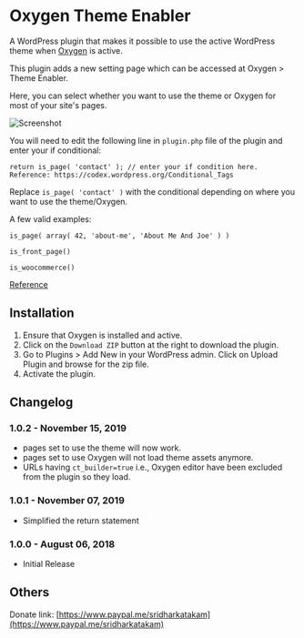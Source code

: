 # Oxygen Theme Enabler #

A WordPress plugin that makes it possible to use the active WordPress theme when [Oxygen](http://oxygenbuilder.com/) is active.

This plugin adds a new setting page which can be accessed at Oxygen > Theme Enabler.

Here, you can select whether you want to use the theme or Oxygen for most of your site's pages.

![Screenshot](https://d.pr/i/7Vy1LI+ "Screenshot")

You will need to edit the following line in `plugin.php` file of the plugin and enter your if conditional:

```
return is_page( 'contact' ); // enter your if condition here. Reference: https://codex.wordpress.org/Conditional_Tags
```

Replace `is_page( 'contact' )` with the conditional depending on where you want to use the theme/Oxygen.

A few valid examples:

`is_page( array( 42, 'about-me', 'About Me And Joe' ) )`

`is_front_page()`

`is_woocommerce()`

[Reference](https://codex.wordpress.org/Conditional_Tags)

## Installation ##

1. Ensure that Oxygen is installed and active.
2. Click on the `Download ZIP` button at the right to download the plugin.
3. Go to Plugins > Add New in your WordPress admin. Click on Upload Plugin and browse for the zip file.
4. Activate the plugin.

## Changelog ##

### 1.0.2 - November 15, 2019 ###
* pages set to use the theme will now work.
* pages set to use Oxygen will not load theme assets anymore.
* URLs having `ct_builder=true` i.e., Oxygen editor have been excluded from the plugin so they load.

### 1.0.1 - November 07, 2019 ###
* Simplified the return statement

### 1.0.0 - August 06, 2018 ###
* Initial Release

## Others ##

Donate link: [https://www.paypal.me/sridharkatakam](https://www.paypal.me/sridharkatakam)
